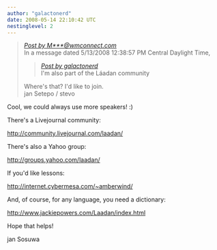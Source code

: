 ```yaml
---
author: "galactonerd"
date: 2008-05-14 22:10:42 UTC
nestinglevel: 2
---
```

> [_Post by M\*\*\*@wmconnect.com_](/X7lXcIxk/community-translations#post15)  
> In a message dated 5/13/2008 12:38:57 PM Central Daylight Time,  
> 
> > [_Post by galactonerd_](/X7lXcIxk/community-translations#post14)  
> > I'm also part of the Láadan community  
> > 
> 
> Where's that? I'd like to join.  
> jan Setepo / stevo </HTML>  
> 

Cool, we could always use more speakers! :)  
  
There's a Livejournal community:  
  
http://community.livejournal.com/laadan/  
  
There's also a Yahoo group:  
  
http://groups.yahoo.com/laadan/  
  
If you'd like lessons:  
  
http://internet.cybermesa.com/~amberwind/  
  
And, of course, for any language, you need a dictionary:  
  
http://www.jackiepowers.com/Laadan/index.html  
  
Hope that helps!  
  
jan Sosuwa